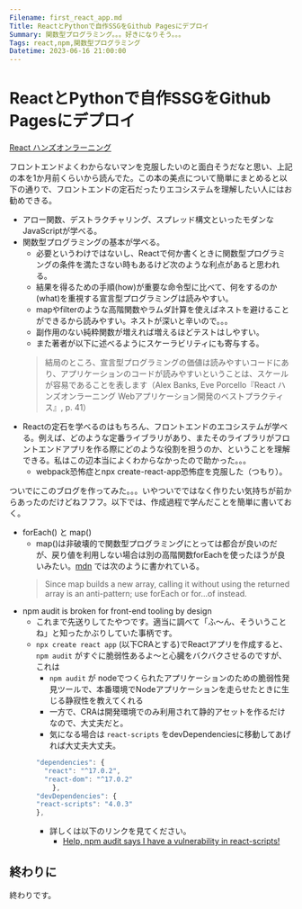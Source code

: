 ```yaml
---
Filename: first_react_app.md
Title: ReactとPythonで自作SSGをGithub Pagesにデプロイ
Summary: 関数型プログラミング。。。好きになりそう。。。
Tags: react,npm,関数型プログラミング
Datetime: 2023-06-16 21:00:00
---
```


# ReactとPythonで自作SSGをGithub Pagesにデプロイ

[React ハンズオンラーニング](https://www.oreilly.co.jp/books/9784873119380/)

フロントエンドよくわからないマンを克服したいのと面白そうだなと思い、上記の本を1か月前くらいから読んでた。この本の美点について簡単にまとめると以下の通りで、フロントエンドの定石だったりエコシステムを理解したい人にはお勧めできる。
- アロー関数、デストラクチャリング、スプレッド構文といったモダンなJavaScriptが学べる。
- 関数型プログラミングの基本が学べる。
  - 必要というわけではないし、Reactで何か書くときに関数型プログラミングの条件を満たさない時もあるけど次のような利点があると思われる。
  - 結果を得るための手順(how)が重要な命令型に比べて、何をするのか(what)を重視する宣言型プログラミングは読みやすい。
  - mapやfilterのような高階関数やラムダ計算を使えばネストを避けることができるから読みやすい。ネストが深いと辛いので。。。
  - 副作用のない純粋関数が増えれば増えるほどテストはしやすい。
  - また著者が以下に述べるようにスケーラビリティにも寄与する。
  > 結局のところ、宣言型プログラミングの価値は読みやすいコードにあり、アプリケーションのコードが読みやすいということは、スケールが容易であることを表します（Alex Banks, Eve Porcello『React ハンズオンラーニング Webアプリケーション開発のベストプラクティス』, p. 41）
- Reactの定石を学べるのはもちろん、フロントエンドのエコシステムが学べる。例えば、どのような定番ライブラリがあり、またそのライブラリがフロントエンドアプリを作る際にどのような役割を担うのか、ということを理解できる。私はこの辺本当によくわからなかったので助かった。。。
  - webpack恐怖症とnpx create-react-app恐怖症を克服した（つもり）。

ついでにこのブログを作ってみた。。。いやついでではなく作りたい気持ちが前からあったのだけどねフフフ。以下では、作成過程で学んだことを簡単に書いておく。

- forEach() と map()
  - map()は非破壊的で関数型プログラミングにとっては都合が良いのだが、戻り値を利用しない場合は別の高階関数forEachを使ったほうが良いみたい。[mdn](https://developer.mozilla.org/en-US/docs/Web/JavaScript/Reference/Global_Objects/Array/map) では次のように書かれている。
  > Since map builds a new array, calling it without using the returned array is an anti-pattern; use forEach or for...of instead.
- npm audit is broken for front-end tooling by design
  - これまで先送りしてたやつです。適当に調べて「ふ～ん、そういうことね」と知ったかぶりしていた事柄です。
  - ```npx create react app``` (以下CRAとする)でReactアプリを作成すると、 ```npm audit``` がすぐに脆弱性あるよ～と心臓をバクバクさせるのですが、これは
    - ```npm audit``` が nodeでつくられたアプリケーションのための脆弱性発見ツールで、本番環境でNodeアプリケーションを走らせたときに生じる静寂性を教えてくれる
    - 一方で、CRAは開発環境でのみ利用されて静的アセットを作るだけなので、大丈夫だと。
    - 気になる場合は ```react-scripts``` をdevDependenciesに移動してあげれば大丈夫大丈夫。
    ```javascript
    "dependencies": {
      "react": "^17.0.2",
      "react-dom": "^17.0.2"
        },
    "devDependencies": {
    "react-scripts": "4.0.3"
    },
    ```
    - 詳しくは以下のリンクを見てください。
      - [Help, npm audit says I have a vulnerability in react-scripts!](https://github.com/facebook/create-react-app/issues/11174)

## 終わりに
終わりです。